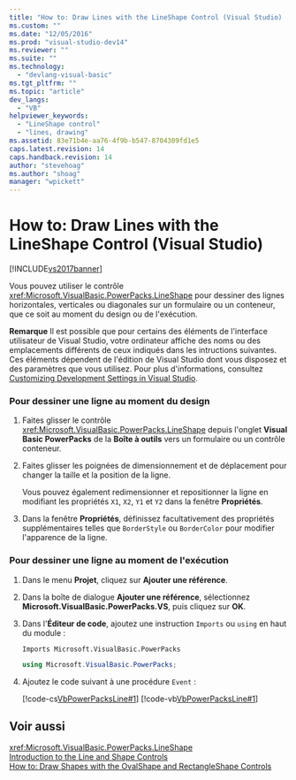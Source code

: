 ```yaml
---
title: "How to: Draw Lines with the LineShape Control (Visual Studio) | Microsoft Docs"
ms.custom: ""
ms.date: "12/05/2016"
ms.prod: "visual-studio-dev14"
ms.reviewer: ""
ms.suite: ""
ms.technology: 
  - "devlang-visual-basic"
ms.tgt_pltfrm: ""
ms.topic: "article"
dev_langs: 
  - "VB"
helpviewer_keywords: 
  - "LineShape control"
  - "lines, drawing"
ms.assetid: 83e71b4e-aa76-4f9b-b547-8704309fd1e5
caps.latest.revision: 14
caps.handback.revision: 14
author: "stevehoag"
ms.author: "shoag"
manager: "wpickett"
---
```

# How to: Draw Lines with the LineShape Control (Visual Studio)
[!INCLUDE[vs2017banner](../../../csharp/includes/vs2017banner.md)]

Vous pouvez utiliser le contrôle <xref:Microsoft.VisualBasic.PowerPacks.LineShape> pour dessiner des lignes horizontales, verticales ou diagonales sur un formulaire ou un conteneur, que ce soit au moment du design ou de l'exécution.  
  
 **Remarque** Il est possible que pour certains des éléments de l'interface utilisateur de Visual Studio, votre ordinateur affiche des noms ou des emplacements différents de ceux indiqués dans les intructions suivantes.  Ces éléments dépendent de l'édition de Visual Studio dont vous disposez et des paramètres que vous utilisez.  Pour plus d'informations, consultez [Customizing Development Settings in Visual Studio](http://msdn.microsoft.com/fr-fr/22c4debb-4e31-47a8-8f19-16f328d7dcd3).  
  
### Pour dessiner une ligne au moment du design  
  
1.  Faites glisser le contrôle <xref:Microsoft.VisualBasic.PowerPacks.LineShape> depuis l'onglet **Visual Basic PowerPacks** de la **Boîte à outils** vers un formulaire ou un contrôle conteneur.  
  
2.  Faites glisser les poignées de dimensionnement et de déplacement pour changer la taille et la position de la ligne.  
  
     Vous pouvez également redimensionner et repositionner la ligne en modifiant les propriétés `X1`, `X2`, `Y1` et `Y2` dans la fenêtre **Propriétés**.  
  
3.  Dans la fenêtre **Propriétés**, définissez facultativement des propriétés supplémentaires telles que `BorderStyle` ou `BorderColor` pour modifier l'apparence de la ligne.  
  
### Pour dessiner une ligne au moment de l'exécution  
  
1.  Dans le menu **Projet**, cliquez sur **Ajouter une référence**.  
  
2.  Dans la boîte de dialogue **Ajouter une référence**, sélectionnez **Microsoft.VisualBasic.PowerPacks.VS**, puis cliquez sur **OK**.  
  
3.  Dans l'**Éditeur de code**, ajoutez une instruction `Imports` ou `using` en haut du module :  
  
    ```vb#  
    Imports Microsoft.VisualBasic.PowerPacks  
    ```  
  
    ```c#  
    using Microsoft.VisualBasic.PowerPacks;  
    ```  
  
4.  Ajoutez le code suivant à une procédure `Event` :  
  
     [!code-cs[VbPowerPacksLine#1](../../../visual-basic/developing-apps/windows-forms/codesnippet/CSharp/how-to-draw-lines-with-the-lineshape-control-visual-studio_1.cs)]
     [!code-vb[VbPowerPacksLine#1](../../../visual-basic/developing-apps/windows-forms/codesnippet/VisualBasic/how-to-draw-lines-with-the-lineshape-control-visual-studio_1.vb)]  
  
## Voir aussi  
 <xref:Microsoft.VisualBasic.PowerPacks.LineShape>   
 [Introduction to the Line and Shape Controls](../../../visual-basic/developing-apps/windows-forms/introduction-to-the-line-and-shape-controls-visual-studio.md)   
 [How to: Draw Shapes with the OvalShape and RectangleShape Controls](../../../visual-basic/developing-apps/windows-forms/how-to-draw-shapes-with-the-ovalshape-and-rectangleshape-controls.md)